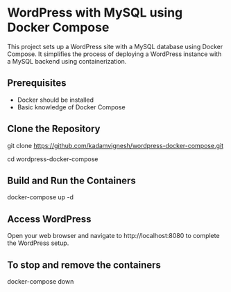  # WordPress with MySQL using Docker Compose

This project sets up a WordPress site with a MySQL database using Docker Compose.
It simplifies the process of deploying a WordPress instance with a MySQL backend using containerization.

## Prerequisites

- Docker should be installed 
- Basic knowledge of Docker Compose

 ## Clone the Repository
 git clone https://github.com/kadamvignesh/wordpress-docker-compose.git
 
 cd wordpress-docker-compose

## Build and Run the Containers
docker-compose up -d

## Access WordPress
Open your web browser and navigate to http://localhost:8080 to complete the WordPress setup.

## To stop and remove the containers
docker-compose down
